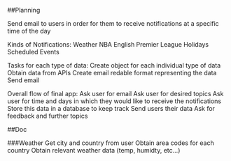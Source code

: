 ##Planning

Send email to users in order for them to receive notifications at 
a specific time of the day

Kinds of Notifications:
    Weather 
    NBA 
    English Premier League 
    Holidays
    Scheduled Events

Tasks for each type of data:
    Create object for each individual type of data
    Obtain data from APIs
    Create email redable format representing the data
    Send email

Overall flow of final app:
    Ask user for email
    Ask user for desired topics
    Ask user for time and days in which they would like to receive the              notifications
    Store this data in a database to keep track
    Send users their data
    Ask for feedback and further topics
    

##Doc

###Weather
Get city and country from user
Obtain area codes for each country
Obtain relevant weather data (temp, humidty, etc...)
        